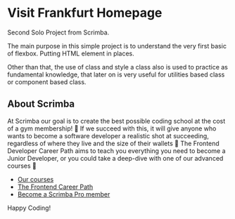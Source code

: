 # Visit Frankfurt Homepage

Second Solo Project from Scrimba.

The main purpose in this simple project is to understand the very first basic of flexbox.
Putting HTML element in places.

Other than that, the use of class and style a class also is used to practice as fundamental knowledge, that later on is very useful for utilities based class or component based class.


## About Scrimba

At Scrimba our goal is to create the best possible coding school at the cost of a gym membership! 💜
If we succeed with this, it will give anyone who wants to become a software developer a realistic shot at succeeding, regardless of where they live and the size of their wallets 🎉
The Frontend Developer Career Path aims to teach you everything you need to become a Junior Developer, or you could take a deep-dive with one of our advanced courses 🚀

- [Our courses](https://scrimba.com/allcourses)
- [The Frontend Career Path](https://scrimba.com/learn/frontend)
- [Become a Scrimba Pro member](https://scrimba.com/pricing)

Happy Coding!
